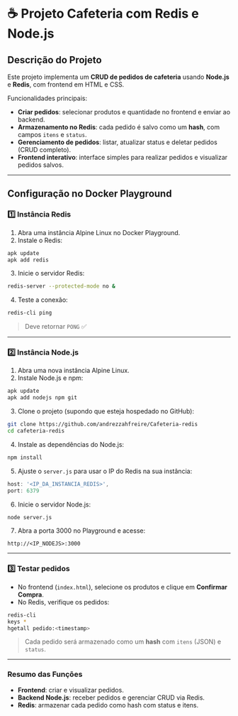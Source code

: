 # ☕ Projeto Cafeteria com Redis e Node.js

## **Descrição do Projeto**

Este projeto implementa um **CRUD de pedidos de cafeteria** usando **Node.js** e **Redis**, com frontend em HTML e CSS.

Funcionalidades principais:

* **Criar pedidos**: selecionar produtos e quantidade no frontend e enviar ao backend.
* **Armazenamento no Redis**: cada pedido é salvo como um **hash**, com campos `itens` e `status`.
* **Gerenciamento de pedidos**: listar, atualizar status e deletar pedidos (CRUD completo).
* **Frontend interativo**: interface simples para realizar pedidos e visualizar pedidos salvos.

---

## **Configuração no Docker Playground**

### **1️⃣ Instância Redis**

1. Abra uma instância Alpine Linux no Docker Playground.
2. Instale o Redis:

```bash
apk update
apk add redis
```

3. Inicie o servidor Redis:

```bash
redis-server --protected-mode no &
```

4. Teste a conexão:

```bash
redis-cli ping
```

> Deve retornar `PONG` ✅

---

### **2️⃣ Instância Node.js**

1. Abra uma nova instância Alpine Linux.
2. Instale Node.js e npm:

```bash
apk update
apk add nodejs npm git
```

3. Clone o projeto (supondo que esteja hospedado no GitHub):

```bash
git clone https://github.com/andrezzahfreire/Cafeteria-redis
cd cafeteria-redis
```

4. Instale as dependências do Node.js:

```bash
npm install
```

5. Ajuste o `server.js` para usar o IP do Redis na sua instância:

```javascript
host: '<IP_DA_INSTANCIA_REDIS>',
port: 6379
```

6. Inicie o servidor Node.js:

```bash
node server.js
```

7. Abra a porta 3000 no Playground e acesse:

```
http://<IP_NODEJS>:3000
```

---

### **3️⃣ Testar pedidos**

* No frontend (`index.html`), selecione os produtos e clique em **Confirmar Compra**.
* No Redis, verifique os pedidos:

```bash
redis-cli
keys *
hgetall pedido:<timestamp>
```

> Cada pedido será armazenado como um **hash** com `itens` (JSON) e `status`.

---

### **Resumo das Funções**

* **Frontend**: criar e visualizar pedidos.
* **Backend Node.js**: receber pedidos e gerenciar CRUD via Redis.
* **Redis**: armazenar cada pedido como hash com status e itens.


